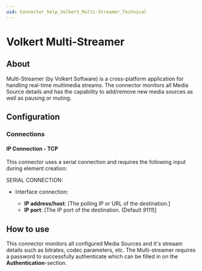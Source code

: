 ```yaml
---
uid: Connector_help_Volkert_Multi-Streamer_Technical
---
```


# Volkert Multi-Streamer

## About

Multi-Streamer (by Volkert Software) is a cross-platform application for handling real-time multimedia streams.
The connector monitors all Media Source details and has the capability to add/remove new media sources as well as pausing or muting.

## Configuration

### Connections

#### IP Connection - TCP

This connector uses a serial connection and requires the following input during element creation:

SERIAL CONNECTION:

- Interface connection:

  - **IP address/host**: [The polling IP or URL of the destination.]
  - **IP port**: [The IP port of the destination. (Default *9111*)]

## How to use

This connector monitors all configured Media Sources and it's streaam details such as bitrates, codec parameters, etc.
The Multi-streamer requires a password to successfully authenticate which can be filled in on the **Authentication**-section.
